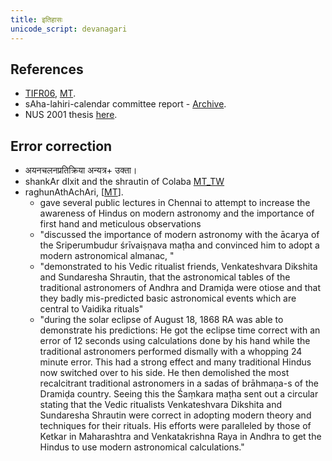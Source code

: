 ```yaml
---
title: इतिहासः
unicode_script: devanagari
---
```


## References
- [TIFR06](http://www.tifr.res.in/~archaeo/papers/Others/Possible%20period%20of%20the%20design%20of%20Nakshatras.pdf), [MT](https://manasataramgini.wordpress.com/2017/07/01/a-note-on-the-asterisms-forming-the-nak%E1%B9%A3atra-s/).
- sAha-lahiri-calendar committee report - [Archive](https://archive.org/details/HistoryOfCalendarPanchangaCommittee).
- NUS 2001 thesis [here](http://www.math.nus.edu.sg/aslaksen/projects/lcl.pdf).

## Error correction
- अयनचलनप्रतिक्रिया अन्यत्र\+ उक्ता।
- shankAr dIxit and the shrautin of Colaba [MT_TW](https://twitter.com/blog_supplement/status/907061604981903360)
- raghunAthAchAri, \[[MT](https://manasataramgini.wordpress.com/2015/06/02/remembering-raghunathachari/)\].
    - gave several public lectures in Chennai to attempt to increase the awareness of Hindus on modern astronomy and the importance of first hand and meticulous observations
    - "discussed the importance of modern astronomy with the ācarya of the Sriperumbudur śrīvaiṣṇava maṭha and convinced him to adopt a modern astronomical almanac, "
    - "demonstrated to his Vedic ritualist friends, Venkateshvara Dikshita and Sundaresha Shrautin, that the astronomical tables of the traditional astronomers of Andhra and Dramiḍa were otiose and that they badly mis-predicted basic astronomical events which are central to Vaidika rituals"
    - "during the solar eclipse of August 18, 1868 RA was able to demonstrate his predictions: He got the eclipse time correct with an error of 12 seconds using calculations done by his hand while the traditional astronomers performed dismally with a whopping 24 minute error. This had a strong effect and many traditional Hindus now switched over to his side. He then demolished the most recalcitrant traditional astronomers in a sadas of brāhmaṇa-s of the Dramiḍa country. Seeing this the Śaṃkara maṭha sent out a circular stating that the Vedic ritualists Venkateshvara Dikshita and Sundaresha Shrautin were correct in adopting modern theory and techniques for their rituals. His efforts were paralleled by those of Ketkar in Maharashtra and Venkatakrishna Raya in Andhra to get the Hindus to use modern astronomical calculations."

